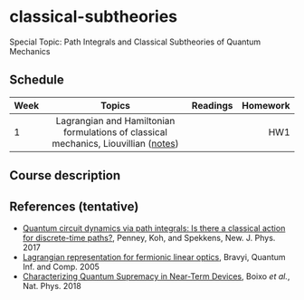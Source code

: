 # classical-subtheories
Special Topic: Path Integrals and Classical Subtheories of Quantum Mechanics

## Schedule

| Week     |     Topics    |  Readings | Homework  |
|----------|:-------------:|------:|------:|
|1|Lagrangian and Hamiltonian formulations of classical mechanics, Liouvillian ([notes](https://github.com/Ninnat/classical-subtheories/blob/main/Lecture%20notes/classical_mech.pdf))||HW1|

## Course description

## References (tentative)

- [Quantum circuit dynamics via path integrals: Is there a classical action for discrete-time paths?](https://arxiv.org/abs/1604.07452), 
Penney, Koh, and Spekkens, New. J. Phys. 2017
- [Lagrangian representation for fermionic linear optics](https://arxiv.org/abs/quant-ph/0404180), Bravyi, Quantum Inf. and Comp. 2005
- [Characterizing Quantum Supremacy in Near-Term Devices](https://arxiv.org/abs/1608.00263), Boixo *et al.*, Nat. Phys. 2018
